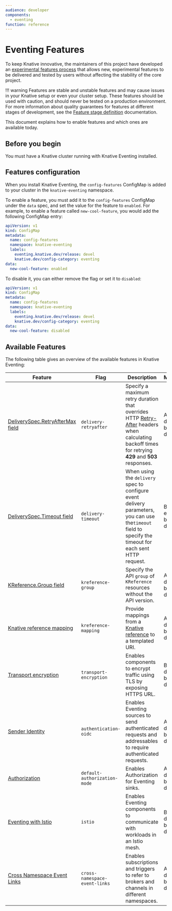 ```yaml
---
audience: developer
components:
  - eventing
function: reference
---
```


# Eventing Features

To keep Knative innovative, the maintainers of this project have developed an
[experimental features process](https://github.com/knative/eventing/blob/main/docs/experimental-features.md)
that allows new, experimental features to be delivered and tested by users
without affecting the stability of the core project.

<!--TODO: Add note about HOW / where users can provide feedback, otherwise there's not much point mentioning that-->

!!! warning
    Features are stable and unstable features and may cause issues in your Knative setup or even your cluster
    setup.
    These features should be used with caution, and should never be tested on a production environment.
    For more
    information about quality guarantees for features at different stages of
    development, see the
    [Feature stage definition](https://github.com/knative/eventing/blob/main/docs/experimental-features.md#stage-definition)
    documentation.

This document explains how to enable features and which ones are available today.

## Before you begin

You must have a Knative cluster running with Knative Eventing installed.

## Features configuration

When you install Knative Eventing, the `config-features` ConfigMap is added to
your cluster in the `knative-eventing` namespace.

To enable a feature, you must add it to the `config-features` ConfigMap
under the `data` spec, and set the value for the feature to `enabled`. For
example, to enable a feature called `new-cool-feature`, you would add the
following ConfigMap entry:

```yaml
apiVersion: v1
kind: ConfigMap
metadata:
  name: config-features
  namespace: knative-eventing
  labels:
    eventing.knative.dev/release: devel
    knative.dev/config-category: eventing
data:
  new-cool-feature: enabled
```

To disable it, you can either remove the flag or set it to `disabled`:

```yaml
apiVersion: v1
kind: ConfigMap
metadata:
  name: config-features
  namespace: knative-eventing
  labels:
    eventing.knative.dev/release: devel
    knative.dev/config-category: eventing
data:
  new-cool-feature: disabled
```

## Available Features

The following table gives an overview of the available features in
Knative Eventing:

| Feature                                                       | Flag                          | Description                                                                                                                                                                                                        | Maturity                   |
|---------------------------------------------------------------|-------------------------------|--------------------------------------------------------------------------------------------------------------------------------------------------------------------------------------------------------------------|----------------------------|
| [DeliverySpec.RetryAfterMax field](delivery-retryafter.md)    | `delivery-retryafter`         | Specify a maximum retry duration that overrides HTTP [Retry-After](https://datatracker.ietf.org/doc/html/rfc7231#section-7.1.3) headers when calculating backoff times for retrying **429** and **503** responses. | Alpha, disabled by default |
| [DeliverySpec.Timeout field](delivery-timeout.md)             | `delivery-timeout`            | When using the `delivery` spec to configure event delivery parameters, you can use  the`timeout` field to specify the timeout for each sent HTTP request.                                                          | Beta, enabled by default   |
| [KReference.Group field](kreference-group.md)                 | `kreference-group`            | Specify the API `group` of `KReference` resources without the API version.                                                                                                                                         | Alpha, disabled by default |
| [Knative reference mapping](kreference-mapping.md)            | `kreference-mapping`          | Provide mappings from a [Knative reference](https://github.com/knative/specs/blob/main/specs/eventing/overview.md#destination) to a templated URI.                                                                 | Alpha, disabled by default |
| [Transport encryption](transport-encryption.md)               | `transport-encryption`        | Enables components to encrypt traffic using TLS by exposing HTTPS URL.                                                                                                                                             | Beta, disabled by default  |
| [Sender Identity](sender-identity.md)                         | `authentication-oidc`         | Enables Eventing sources to send authenticated requests and addressables to require authenticated requests.                                                                                                        | Alpha, disabled by default |
| [Authorization](authorization.md)                             | `default-authorization-mode`  | Enables Authorization for Eventing sinks. | Alpha, disabled by default |
| [Eventing with Istio](istio-integration.md)                   | `istio`                       | Enables Eventing components to communicate with workloads in an Istio mesh.                                                                                                                                        | Beta, disabled by default  |
| [Cross Namespace Event Links](cross-namespace-event-links.md) | `cross-namespace-event-links` | Enables subscriptions and triggers to refer to brokers and channels in different namespaces.                                                                                                                       | Alpha, disabled by default |

